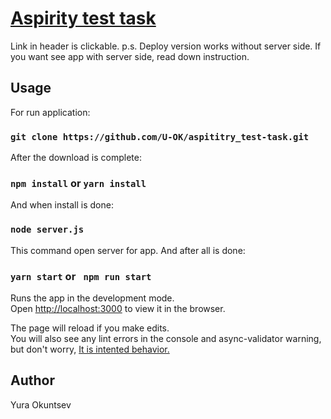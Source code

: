 # [Aspirity test task](https://u-ok.github.io/aspititry_test-task/) 

Link in header is clickable. 
p.s. Deploy version works without server side. If you want see app with server side, read down instruction.

## Usage

For run application:

### `git clone https://github.com/U-OK/aspititry_test-task.git`

After the download is complete: 

### `npm install` or `yarn install`

And when install is done:

### `node server.js`

This command open server for app. And after all is done: 

### `yarn start` or ` npm run start`

Runs the app in the development mode.<br />
Open [http://localhost:3000](http://localhost:3000) to view it in the browser.

The page will reload if you make edits.<br />
You will also see any lint errors in the console and async-validator warning, but don't worry, [It is intented behavior.](https://github.com/ant-design/ant-design/issues/26953)

## Author
Yura Okuntsev

